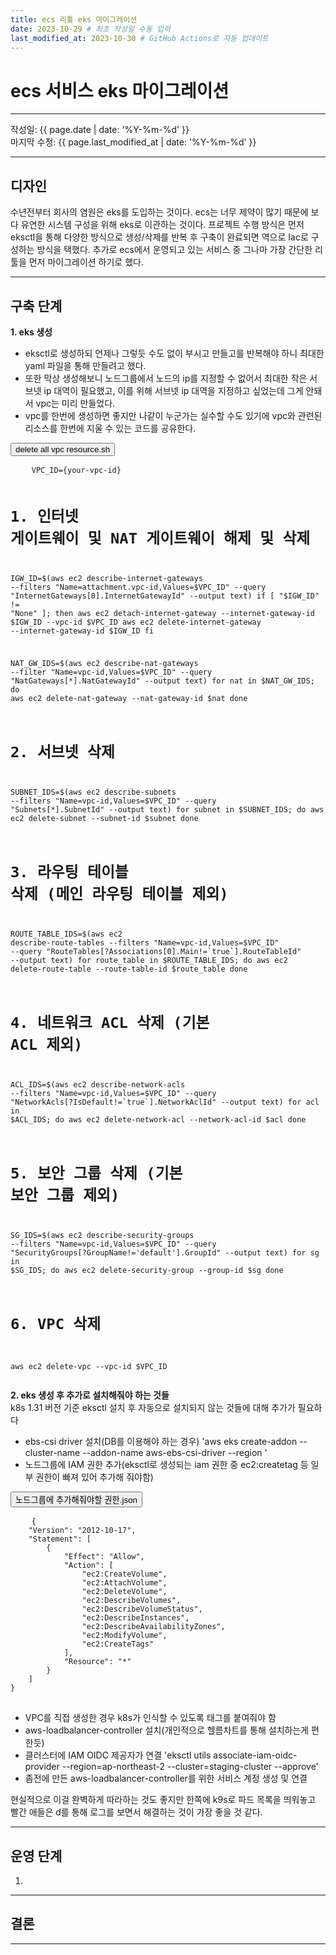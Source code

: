 ```yaml
---
title: ecs 리툴 eks 마이그레이션
date: 2023-10-29 # 최초 작성일 수동 입력
last_modified_at: 2023-10-30 # GitHub Actions로 자동 업데이트
---
```


# ecs 서비스 eks 마이그레이션

---

작성일: {{ page.date | date: '%Y-%m-%d' }}  
마지막 수정: {{ page.last_modified_at | date: '%Y-%m-%d' }}

---

## 디자인

수년전부터 회사의 염원은 eks를 도입하는 것이다.
ecs는 너무 제약이 많기 때문에 보다 유연한 시스템 구성을 위해 eks로 이관하는 것이다.
프로젝트 수행 방식은 먼저 eksctl을 통해 다양한 방식으로 생성/삭제를 반복 후 구축이 완료되면 역으로 Iac로 구성하는 방식을 택했다.
추가로 ecs에서 운영되고 있는 서비스 중 그나마 가장 간단한 리툴을 먼저 마이그레이션 하기로 했다.

---

## 구축 단계

**1. eks 생성**  
   - eksctl로 생성하되 언제나 그렇듯 수도 없이 부시고 만들고를 반복해야 하니 최대한 yaml 파일을 통해 만들려고 했다.
   - 또한 막상 생성해보니 노드그룹에서 노드의 ip를 지정할 수 없어서 최대한 작은 서브넷 ip 대역이 필요했고, 이를 위해 서브넷 ip 대역을 지정하고 싶었는데 그게 안돼서 vpc는 미리 만들었다.
   - vpc를 한번에 생성하면 좋지만 나같이 누군가는 실수할 수도 있기에 vpc와 관련된 리소스를 한번에 지울 수 있는 코드를 공유한다.

<link rel="stylesheet" href="/assets/styles.css">

<div class="code-container">
  <button onclick="toggleCode(this)" class="toggle-btn" data-code="code-block-1">delete all vpc resource.sh</button>
  <pre id="code-block-1" class="code-block">
    <code>VPC_ID={your-vpc-id}

# 1. 인터넷 게이트웨이 및 NAT 게이트웨이 해제 및 삭제
IGW_ID=$(aws ec2 describe-internet-gateways --filters "Name=attachment.vpc-id,Values=$VPC_ID" --query "InternetGateways[0].InternetGatewayId" --output text)
if [ "$IGW_ID" != "None" ]; then
  aws ec2 detach-internet-gateway --internet-gateway-id $IGW_ID --vpc-id $VPC_ID
  aws ec2 delete-internet-gateway --internet-gateway-id $IGW_ID
fi

NAT_GW_IDS=$(aws ec2 describe-nat-gateways --filter "Name=vpc-id,Values=$VPC_ID" --query "NatGateways[*].NatGatewayId" --output text)
for nat in $NAT_GW_IDS; do
  aws ec2 delete-nat-gateway --nat-gateway-id $nat
done

# 2. 서브넷 삭제
SUBNET_IDS=$(aws ec2 describe-subnets --filters "Name=vpc-id,Values=$VPC_ID" --query "Subnets[*].SubnetId" --output text)
for subnet in $SUBNET_IDS; do
  aws ec2 delete-subnet --subnet-id $subnet
done

# 3. 라우팅 테이블 삭제 (메인 라우팅 테이블 제외)
ROUTE_TABLE_IDS=$(aws ec2 describe-route-tables --filters "Name=vpc-id,Values=$VPC_ID" --query "RouteTables[?Associations[0].Main!=\`true\`].RouteTableId" --output text)
for route_table in $ROUTE_TABLE_IDS; do
  aws ec2 delete-route-table --route-table-id $route_table
done

# 4. 네트워크 ACL 삭제 (기본 ACL 제외)
ACL_IDS=$(aws ec2 describe-network-acls --filters "Name=vpc-id,Values=$VPC_ID" --query "NetworkAcls[?IsDefault!=\`true\`].NetworkAclId" --output text)
for acl in $ACL_IDS; do
  aws ec2 delete-network-acl --network-acl-id $acl
done

# 5. 보안 그룹 삭제 (기본 보안 그룹 제외)
SG_IDS=$(aws ec2 describe-security-groups --filters "Name=vpc-id,Values=$VPC_ID" --query "SecurityGroups[?GroupName!='default'].GroupId" --output text)
for sg in $SG_IDS; do
  aws ec2 delete-security-group --group-id $sg
done

# 6. VPC 삭제
aws ec2 delete-vpc --vpc-id $VPC_ID</code>
  </pre>
  <button onclick="copyCode(this)" class="copy-btn" data-copy="code-block-1" style="display: none;">Copy</button>
</div>

<script src="/assets/scripts.js"></script>

**2. eks 생성 후 추가로 설치해줘야 하는 것들**  
k8s 1.31 버전 기준 eksctl 설치 후 자동으로 설치되지 않는 것들에 대해 추가가 필요하다
   - ebs-csi driver 설치(DB를 이용해야 하는 경우)
      'aws eks create-addon --cluster-name <cluster-name> --addon-name aws-ebs-csi-driver --region <region>'
   - 노드그룹에 IAM 권한 추가(eksctl로 생성되는 iam 권한 중 ec2:createtag 등 일부 권한이 빠져 있어 추가해 줘야함)
<link rel="stylesheet" href="/assets/styles.css">

<div class="code-container">
  <button onclick="toggleCode(this)" class="toggle-btn" data-code="code-block-2">노드그룹에 추가해줘야할 권한.json</button>
  <pre id="code-block-2" class="code-block">
    <code>{
    "Version": "2012-10-17",
    "Statement": [
        {
            "Effect": "Allow",
            "Action": [
                "ec2:CreateVolume",
                "ec2:AttachVolume",
                "ec2:DeleteVolume",
                "ec2:DescribeVolumes",
                "ec2:DescribeVolumeStatus",
                "ec2:DescribeInstances",
                "ec2:DescribeAvailabilityZones",
                "ec2:ModifyVolume",
                "ec2:CreateTags"
            ],
            "Resource": "*"
        }
    ]
}</code>
  </pre>
  <button onclick="copyCode(this)" class="copy-btn" data-copy="code-block-2" style="display: none;">Copy</button>
</div>

<script src="/assets/scripts.js"></script>
   - VPC를 직접 생성한 경우 k8s가 인식할 수 있도록 태그를 붙여줘야 함
   - aws-loadbalancer-controller 설치(개인적으로 헬름차트를 통해 설치하는게 편한듯)
   - 클러스터에 IAM OIDC 제공자가 연결
      'eksctl utils associate-iam-oidc-provider --region=ap-northeast-2 --cluster=staging-cluster --approve'
   - 좀전에 만든 aws-loadbalancer-controller를 위한 서비스 계정 생성 및 연결

현실적으로 이걸 완벽하게 따라하는 것도 좋지만 한쪽에 k9s로 파드 목록을 띄워놓고 빨간 애들은 d를 통해 로그를 보면서 해결하는 것이 가장 좋을 것 같다.

---

## 운영 단계

1. 

---

## 결론

---

